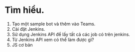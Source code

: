 # Tìm hiểu.

1. Tạo một sample bot và thêm vào Teams.
2. Cài đặt Jenkins.
3. Sử dụng Jenkins API để lấy tất cả các job có trên jenkins.
4. Từ Jenkins API xem có thể làm được gì?
5. JS cơ bản
